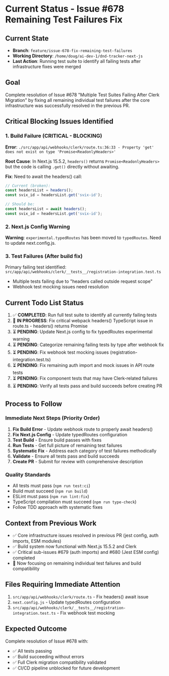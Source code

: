 # Current Status - Issue #678 Remaining Test Failures Fix

## Current State
- **Branch**: `feature/issue-678-fix-remaining-test-failures`
- **Working Directory**: `/home/doug/ai-dev-1/dnd-tracker-next-js`
- **Last Action**: Running test suite to identify all failing tests after infrastructure fixes were merged

## Goal
Complete resolution of Issue #678 "Multiple Test Suites Failing After Clerk Migration" by fixing all remaining individual test failures after the core infrastructure was successfully resolved in the previous PR.

## Critical Blocking Issues Identified

### 1. Build Failure (CRITICAL - BLOCKING)
**Error**: `./src/app/api/webhooks/clerk/route.ts:36:33 - Property 'get' does not exist on type 'Promise<ReadonlyHeaders>'`

**Root Cause**: In Next.js 15.5.2, `headers()` returns `Promise<ReadonlyHeaders>` but the code is calling `.get()` directly without awaiting.

**Fix**: Need to await the headers() call:
```typescript
// Current (broken):
const headersList = headers();
const svix_id = headersList.get('svix-id');

// Should be:
const headersList = await headers();
const svix_id = headersList.get('svix-id');
```

### 2. Next.js Config Warning
**Warning**: `experimental.typedRoutes` has been moved to `typedRoutes`. Need to update next.config.js.

### 3. Test Failures (After build fix)
Primary failing test identified: `src/app/api/webhooks/clerk/__tests__/registration-integration.test.ts`
- Multiple tests failing due to "headers called outside request scope"
- Webhook test mocking issues need resolution

## Current Todo List Status

1. ✅ **COMPLETED**: Run full test suite to identify all currently failing tests
2. 🔄 **IN PROGRESS**: Fix critical webpack headers() TypeScript issue in route.ts - headers() returns Promise<ReadonlyHeaders>
3. ⏳ **PENDING**: Update Next.js config to fix typedRoutes experimental warning
4. ⏳ **PENDING**: Categorize remaining failing tests by type after webhook fix
5. ⏳ **PENDING**: Fix webhook test mocking issues (registration-integration.test.ts)
6. ⏳ **PENDING**: Fix remaining auth import and mock issues in API route tests
7. ⏳ **PENDING**: Fix component tests that may have Clerk-related failures
8. ⏳ **PENDING**: Verify all tests pass and build succeeds before creating PR

## Process to Follow

### Immediate Next Steps (Priority Order)
1. **Fix Build Error** - Update webhook route to properly await headers()
2. **Fix Next.js Config** - Update typedRoutes configuration 
3. **Test Build** - Ensure build passes with fixes
4. **Run Tests** - Get full picture of remaining test failures
5. **Systematic Fix** - Address each category of test failures methodically
6. **Validate** - Ensure all tests pass and build succeeds
7. **Create PR** - Submit for review with comprehensive description

### Quality Standards
- All tests must pass (`npm run test:ci`)
- Build must succeed (`npm run build`) 
- ESLint must pass (`npm run lint:fix`)
- TypeScript compilation must succeed (`npm run type-check`)
- Follow TDD approach with systematic fixes

## Context from Previous Work
- ✅ Core infrastructure issues resolved in previous PR (jest config, auth imports, ESM modules)
- ✅ Build system now functional with Next.js 15.5.2 and Clerk
- ✅ Critical sub-issues #679 (auth imports) and #680 (Jest ESM config) completed
- 🔄 Now focusing on remaining individual test failures and build compatibility

## Files Requiring Immediate Attention
1. `src/app/api/webhooks/clerk/route.ts` - Fix headers() await issue
2. `next.config.js` - Update typedRoutes configuration
3. `src/app/api/webhooks/clerk/__tests__/registration-integration.test.ts` - Fix webhook test mocking

## Expected Outcome
Complete resolution of Issue #678 with:
- ✅ All tests passing
- ✅ Build succeeding without errors
- ✅ Full Clerk migration compatibility validated
- ✅ CI/CD pipeline unblocked for future development